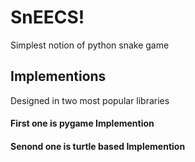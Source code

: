 # SnEECS!
Simplest notion of python snake game
## Implementions
Designed in two most popular libraries
#### First one is pygame Implemention
#### Senond one is turtle based Implemention
